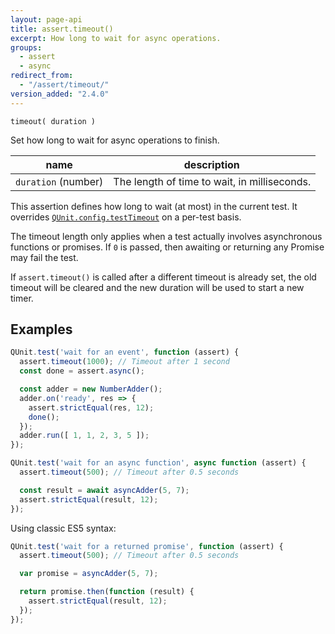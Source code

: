 ```yaml
---
layout: page-api
title: assert.timeout()
excerpt: How long to wait for async operations.
groups:
  - assert
  - async
redirect_from:
  - "/assert/timeout/"
version_added: "2.4.0"
---
```


`timeout( duration )`

Set how long to wait for async operations to finish.

| name | description |
|------|-------------|
| `duration` (number) | The length of time to wait, in milliseconds. |

This assertion defines how long to wait (at most) in the current test. It overrides [`QUnit.config.testTimeout`](../config/testTimeout.md) on a per-test basis.

The timeout length only applies when a test actually involves asynchronous functions or promises. If `0` is passed, then awaiting or returning any Promise may fail the test.

If `assert.timeout()` is called after a different timeout is already set, the old timeout will be cleared and the new duration will be used to start a new timer.

## Examples

```js
QUnit.test('wait for an event', function (assert) {
  assert.timeout(1000); // Timeout after 1 second
  const done = assert.async();

  const adder = new NumberAdder();
  adder.on('ready', res => {
    assert.strictEqual(res, 12);
    done();
  });
  adder.run([ 1, 1, 2, 3, 5 ]);
});
```

```js
QUnit.test('wait for an async function', async function (assert) {
  assert.timeout(500); // Timeout after 0.5 seconds

  const result = await asyncAdder(5, 7);
  assert.strictEqual(result, 12);
});
```

Using classic ES5 syntax:

```js
QUnit.test('wait for a returned promise', function (assert) {
  assert.timeout(500); // Timeout after 0.5 seconds

  var promise = asyncAdder(5, 7);

  return promise.then(function (result) {
    assert.strictEqual(result, 12);
  });
});
```
